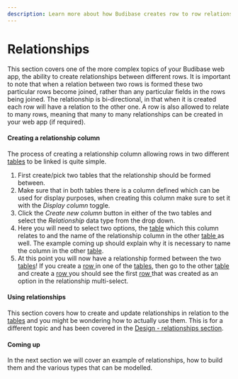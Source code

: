 ```yaml
---
description: Learn more about how Budibase creates row to row relationships
---
```


# Relationships

This section covers one of the more complex topics of your Budibase web app, the ability to create relationships between different rows. It is important to note that when a relation between two rows is formed these two particular rows become joined, rather than any particular fields in the rows being joined. The relationship is bi-directional, in that when it is created each row will have a relation to the other one. A row is also allowed to relate to many rows, meaning that many to many relationships can be created in your web app \(if required\).

#### Creating a relationship column

The process of creating a relationship column allowing rows in two different [tables](../../tables/) to be linked is quite simple.

1. First create/pick two tables that the relationship should be formed between.
2. Make sure that in both tables there is a column defined which can be used for display purposes, when creating this column make sure to set it with the _Display column_ toggle.
3. Click the _Create new column_ button in either of the two tables and select the _Relationship_ data type from the drop down.
4. Here you will need to select two options, the [table](../../tables/) which this column relates to and the name of the relationship column in the other [table ](../../tables/)as well. The example coming up should explain why it is necessary to name the column in the other [table](../../tables/).
5. At this point you will now have a relationship formed between the two [tables](../../tables/)! If you create a [row ](../../tables/rows.md)in one of the [tables](../../tables/), then go to the other [table ](../../tables/)and create a [row ](../../tables/rows.md)you should see the first [row ](../../tables/rows.md)that was created as an option in the relationship multi-select.

#### Using relationships

This section covers how to create and update relationships in relation to the [tables](../../tables/) and you might be wondering how to actually use them. This is for a different topic and has been covered in the [Design - relationships section](../../../design/relationships.md).

#### Coming up

In the next section we will cover an example of relationships, how to build them and the various types that can be modelled.

